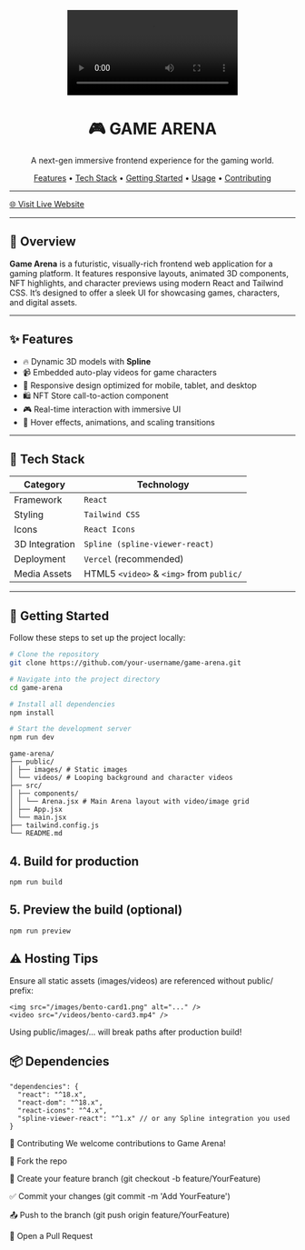 <p align="center">
  <video src="/videos/hero.mp4"></video>
</p>

<h1 align="center">🎮 GAME ARENA</h1>
<p align="center">A next-gen immersive frontend experience for the gaming world.</p>

<p align="center">
  <a href="#features">Features</a> •
  <a href="#tech-stack">Tech Stack</a> •
  <a href="#getting-started">Getting Started</a> •
  <a href="#usage">Usage</a> •
  <a href="#contributing">Contributing</a>
</p>

---

<a align="center" href="https://3-d-game-website.vercel.app/">🌐 Visit Live Website</a>

---

## 📌 Overview

**Game Arena** is a futuristic, visually-rich frontend web application for a gaming platform. It features responsive layouts, animated 3D components, NFT highlights, and character previews using modern React and Tailwind CSS. It’s designed to offer a sleek UI for showcasing games, characters, and digital assets.

---

## ✨ Features

- 🔥 Dynamic 3D models with **Spline**
- 📹 Embedded auto-play videos for game characters
- 🌈 Responsive design optimized for mobile, tablet, and desktop
- 🛍️ NFT Store call-to-action component
- 🎮 Real-time interaction with immersive UI
- 💅 Hover effects, animations, and scaling transitions

---

## 🧱 Tech Stack

| Category        | Technology                          |
|----------------|--------------------------------------|
| Framework       | `React`                              |
| Styling         | `Tailwind CSS`                       |
| Icons           | `React Icons`                        |
| 3D Integration  | `Spline (spline-viewer-react)`       |
| Deployment      | `Vercel` (recommended)               |
| Media Assets    | HTML5 `<video>` & `<img>` from `public/` |

---

## 🚀 Getting Started

Follow these steps to set up the project locally:

```bash
# Clone the repository
git clone https://github.com/your-username/game-arena.git

# Navigate into the project directory
cd game-arena

# Install all dependencies
npm install

# Start the development server
npm run dev
```
```
game-arena/
├── public/
│ ├── images/ # Static images
│ └── videos/ # Looping background and character videos
├── src/
│ ├── components/
│ │ └── Arena.jsx # Main Arena layout with video/image grid
│ ├── App.jsx
│ └── main.jsx
├── tailwind.config.js
└── README.md
```

## 4. Build for production
```
npm run build
```

## 5. Preview the build (optional)
```
npm run preview
```

## ⚠️ Hosting Tips
Ensure all static assets (images/videos) are referenced without public/ prefix:
```
<img src="/images/bento-card1.png" alt="..." />
<video src="/videos/bento-card3.mp4" />
```
Using public/images/... will break paths after production build!

## 📦 Dependencies
```
"dependencies": {
  "react": "^18.x",
  "react-dom": "^18.x",
  "react-icons": "^4.x",
  "spline-viewer-react": "^1.x" // or any Spline integration you used
}
```

🤝 Contributing
We welcome contributions to Game Arena!

🍴 Fork the repo

🚀 Create your feature branch (git checkout -b feature/YourFeature)

✅ Commit your changes (git commit -m 'Add YourFeature')

📤 Push to the branch (git push origin feature/YourFeature)

🔁 Open a Pull Request







